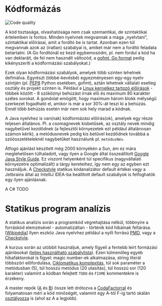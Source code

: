 # Kódformázás

![Code quality](https://www.explainxkcd.com/wiki/images/c/c6/code_quality.png)

A kód tisztasága, olvashatósága nem csak szemantikai, de szintaktikai értelemben is fontos. Minden nyelvnek megvannak a maga „nyelvtani”, szintaktikai előírásai, amit a fordító be is tartat. Azonban ezen túl megvannak azok az (íratlan) szabályai is, amiket már nem a fordító feladata betartatni. (A Go fordítónál ez kezd egybemosódni, pl. nem fordul a kód ha van deklarált, de fel nem használt változód, a [gofmt, Go format](https://golang.org/cmd/gofmt/) pedig kikényszeríti a kódformázási szabályokat.)

Ezek olyan kódformázási szabályok, amelyek több szinten lehetnek definiálva. Egyrészt (többé-kevésbé) egyezményesen egy-egy nyelv szintjén (pl. [PEP8](https://www.python.org/dev/peps/pep-0008/) Python esetében, gofmt), aztán lehetnek vállalati esetleg osztály és projekt szinten is.
Például a [Linux kernelkez tartozó előírások](https://01.org/linuxgraphics/gfx-docs/drm/process/coding-style.html) - többek között - 8 szóköznyi behúzást írnak elő és maximum 80 karakter széles sorokat. A gondolat emögött, hogy maximum három blokk mélységű szerkezet fogadható el, amikor is már a sor 30%-át teszi ki a behúzás. Ennél több behúzás esetén már nem sok hely marad a kódnak.

A Java nyelvhez is van(nak) kódformázási előírás(ok), amelyek egy része teljesen általános. Pl. a csomagnevek kisbetűsek, az osztály nevek mindig nagybetűvel kezdődnek (a fejlesztői környezetek ezt például általánosan számon kérik), a metódusnevek pedig kis betűvel kezdődnek továbbá a szóösszetételeknél nagybetűket használunk pl. `metódusNév`.

Átfogó ajánlást készített még 2000 környékén a Sun, ám ez mára meglehetősen túlhaladott, vagy ilyen a Google által összeállított [Google Java Style Guide](https://google.github.io/styleguide/javaguide.html).
Ez viszont helyenként túl specifikus (nagyvállalati környezetre optimalizált) a tárgy kereteihez, így nem egy az egyben ezt használjuk. A [Checkstyle](http://checkstyle.sourceforge.net/) statikus kódanalizátor default értékei vagy a Jetbrains által az IntelliJ IDEA-ba beállított default szabályok is felfoghatók egy ilyen ajánlásnak.

A C# TODO


# Statikus program analízis

A statikus analízis során a programkód végrehajtása nélkül, többnyire a forráskód elemzésével - automatizáltan - történik kód hibáinak feltárása.[[Wikipédia](https://en.wikipedia.org/wiki/Static_program_analysis)]
Ilyen eszköz Java nyelvhez például a nyílt forrású [PMD](https://pmd.github.io/), vagy a [Checkstyle](http://checkstyle.sourceforge.net/).

A kurzus során az utóbbit használjuk, amely figyeli a fentebb leírt formázási ajánlásokat ([teljes használható szabálylista](http://checkstyle.sourceforge.net/checks.html)). Ezen túlmenőleg egyéb hibafaktorokat is figyel: magic number-ek alkalmazása, string literál többszöri előfordulása, [Ciklomatikus komplexitás](https://en.wikipedia.org/wiki/Cyclomatic_complexity), túl sok paraméter a metódusban (5), túl hosszú metódus (20 utasítás), túl hosszú sor (120 karakter) valamint a kódban felejtett `TODO` és `FIXME` kommentekre is érzékeny.

A master repók ([A](https://github.com/SzFMV2018-Osz/AutomatedCar-A) és [B](https://github.com/SzFMV2018-Osz/AutomatedCar-B)) össze lett drótozva a [CodaFactorral](https://www.codefactor.io) és folyamatosan méri a kód minőségét, valamint egy A-tól F-ig tartó skálán [osztályozza](https://support.codefactor.io/i14-glossary) is (ahol az A a legjobb).

